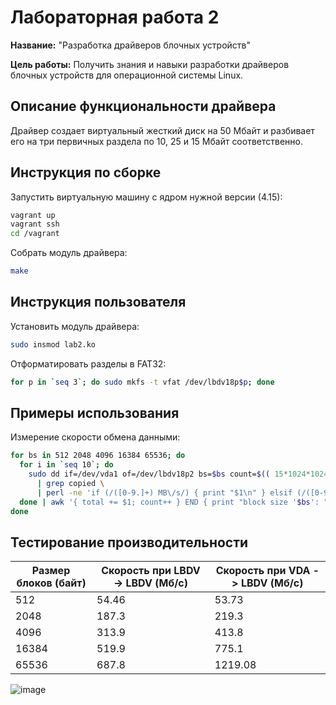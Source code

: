 # Лабораторная работа 2

**Название:** "Разработка драйверов блочных устройств"

**Цель работы:** Получить знания и навыки разработки драйверов блочных устройств для операционной системы Linux.

## Описание функциональности драйвера

Драйвер создает виртуальный жесткий диск на 50 Мбайт и разбивает его на три первичных раздела по 10, 25 и 15 Мбайт соответственно.

## Инструкция по сборке

Запустить виртуальную машину с ядром нужной версии (4.15):

```sh
vagrant up
vagrant ssh
cd /vagrant
```

Собрать модуль драйвера:

```sh
make
```

## Инструкция пользователя

Установить модуль драйвера:

```sh
sudo insmod lab2.ko
```

Отформатировать разделы в FAT32:

```sh
for p in `seq 3`; do sudo mkfs -t vfat /dev/lbdv18p$p; done
```

## Примеры использования

Измерение скорости обмена данными:

```sh
for bs in 512 2048 4096 16384 65536; do
  for i in `seq 10`; do
    sudo dd if=/dev/vda1 of=/dev/lbdv18p2 bs=$bs count=$(( 15*1024*1024/$bs )) oflag=direct 2>&1 \
      | grep copied \
      | perl -ne 'if (/([0-9.]+) MB\/s/) { print "$1\n" } elsif (/([0-9.]+) GB\/s/) { print (($1*1024)."\n") }';
  done | awk '{ total += $1; count++ } END { print "block size '$bs': " count " runs " total/count " MB/s avg" }';
done
```

## Тестирование производительности

| Размер блоков (байт) | Скорость при LBDV -> LBDV (Мб/с) | Скорость при VDA -> LBDV (Мб/с) |
| ------------- | ------------- | --- |
| 512	| 54.46	| 53.73 |
| 2048	| 187.3	| 219.3 |
| 4096	| 313.9	| 413.8 |
| 16384	| 519.9	| 775.1 |
| 65536	| 687.8 |	1219.08 |
         
![image](https://user-images.githubusercontent.com/26933429/110925439-3e330080-8334-11eb-82ab-63fafcfe26c2.png)


